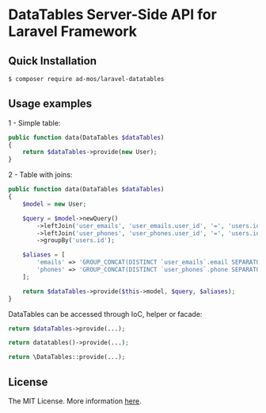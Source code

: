 # DataTables Server-Side API for Laravel Framework

## Quick Installation
```bash
$ composer require ad-mos/laravel-datatables
```

## Usage examples

1 - Simple table:
```php
public function data(DataTables $dataTables)
{
    return $dataTables->provide(new User);
}
```

2 - Table with joins:
```php
public function data(DataTables $dataTables)
{
    $model = new User;

    $query = $model->newQuery()
        ->leftJoin('user_emails', 'user_emails.user_id', '=', 'users.id')
        ->leftJoin('user_phones', 'user_phones.user_id', '=', 'users.id')
        ->groupBy('users.id');

    $aliases = [
        'emails' => 'GROUP_CONCAT(DISTINCT `user_emails`.email SEPARATOR \'|\')',
        'phones' => 'GROUP_CONCAT(DISTINCT `user_phones`.phone SEPARATOR \'|\')',
    ];

    return $dataTables->provide($this->model, $query, $aliases);
}
```

DataTables can be accessed through IoC, helper or facade:

```php
return $dataTables->provide(...);

return datatables()->provide(...);

return \DataTables::provide(...);
```

## License

The MIT License. More information [here](https://github.com/ad-mos/laravel-datatables/blob/master/LICENSE).
